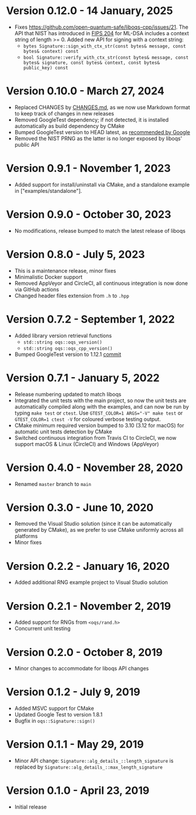 # Version 0.12.0 - 14 January, 2025

- Fixes https://github.com/open-quantum-safe/liboqs-cpp/issues/21. The API that
  NIST has introduced in [FIPS 204](https://csrc.nist.gov/pubs/fips/204/final)
  for ML-DSA includes a context string of length >= 0. Added new API for
  signing with a context string:
  - `bytes Signature::sign_with_ctx_str(const bytes& message,
const bytes& context) const`
  - `bool Signature::verify_with_ctx_str(const bytes& message,
const bytes& signature, const bytes& context, const bytes& public_key) const`

# Version 0.10.0 - March 27, 2024

- Replaced CHANGES by
  [CHANGES.md](https://github.com/open-quantum-safe/liboqs-cpp/blob/main/CHANGES.md),
  as we now use Markdown format to keep track of changes in new releases
- Removed GoogleTest dependency; if not detected, it is installed automatically
  as build dependency by CMake
- Bumped GoogleTest version to HEAD latest, as
  [recommended by Google](https://github.com/google/googletest?tab=readme-ov-file#live-at-head)
- Removed the NIST PRNG as the latter is no longer exposed by liboqs' public
  API

# Version 0.9.1 - November 1, 2023

- Added support for install/uninstall via CMake, and a standalone example in
  ["examples/standalone"].

# Version 0.9.0 - October 30, 2023

- No modifications, release bumped to match the latest release of liboqs

# Version 0.8.0 - July 5, 2023

- This is a maintenance release, minor fixes
- Minimalistic Docker support
- Removed AppVeyor and CircleCI, all continuous integration is now done via
  GitHub actions
- Changed header files extension from `.h` to `.hpp`

# Version 0.7.2 - September 1, 2022

- Added library version retrieval functions
  - `std::string oqs::oqs_version()`
  - `std::string oqs::oqs_cpp_version()`
- Bumped GoogleTest version to 1.12.1
  [commit](https://github.com/google/googletest/commit/58d77fa8070e8cec2dc1ed015d66b454c8d78850)

# Version 0.7.1 - January 5, 2022

- Release numbering updated to match liboqs
- Integrated the unit tests with the main project, so now the unit tests are
  automatically compiled along with the examples, and can now be run by typing
  `make test` or `ctest`. Use `GTEST_COLOR=1 ARGS="-V" make test` or
  `GTEST_COLOR=1 ctest -V` for coloured verbose testing output.
- CMake minimum required version bumped to 3.10 (3.12 for macOS) for automatic
  unit tests detection by CMake
- Switched continuous integration from Travis CI to CircleCI, we now support
  macOS & Linux (CircleCI) and Windows (AppVeyor)

# Version 0.4.0 - November 28, 2020

- Renamed `master` branch to `main`

# Version 0.3.0 - June 10, 2020

- Removed the Visual Studio solution (since it can be automatically generated
  by CMake), as we prefer to use CMake uniformly across all platforms
- Minor fixes

# Version 0.2.2 - January 16, 2020

- Added additional RNG example project to Visual Studio solution

# Version 0.2.1 - November 2, 2019

- Added support for RNGs from `<oqs/rand.h>`
- Concurrent unit testing

# Version 0.2.0 - October 8, 2019

- Minor changes to accommodate for liboqs API changes

# Version 0.1.2 - July 9, 2019

- Added MSVC support for CMake
- Updated Google Test to version 1.8.1
- Bugfix in `oqs::Signature::sign()`

# Version 0.1.1 - May 29, 2019

- Minor API change: `Signature::alg_details_::length_signature`
  is replaced by `Signature::alg_details_::max_length_signature`

# Version 0.1.0 - April 23, 2019

- Initial release
